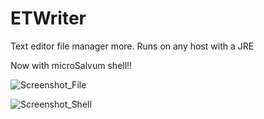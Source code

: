 # ETWriter
Text editor file manager more. Runs on any host with a JRE

Now with microSalvum shell!!

![Screenshot_File](https://github.com/STashakkori/ETWriter/assets/4257899/19388385-91df-4fc7-a0d4-d562e8744d21)

![Screenshot_Shell](https://github.com/STashakkori/ETWriter/assets/4257899/4e30b0b3-8d90-482f-a24b-c745e09b651a)
